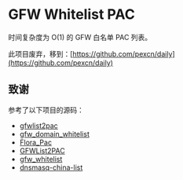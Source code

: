 # GFW Whitelist PAC

时间复杂度为 O(1) 的 GFW 白名单 PAC 列表。

此项目废弃，移到：[https://github.com/pexcn/daily](https://github.com/pexcn/daily)

## 致谢

参考了以下项目的源码：

- [gfwlist2pac](https://github.com/clowwindy/gfwlist2pac)
- [gfw_domain_whitelist](https://github.com/R0uter/gfw_domain_whitelist)
- [Flora_Pac](https://github.com/Leask/Flora_Pac)
- [GFWList2PAC](https://github.com/breakwa11/GFWList2PAC)
- [gfw_whitelist](https://github.com/breakwa11/gfw_whitelist)
- [dnsmasq-china-list](https://github.com/felixonmars/dnsmasq-china-list)
